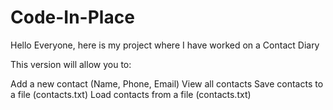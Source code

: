 # Code-In-Place
Hello Everyone, here is my project where I have worked on a Contact Diary

This version will allow you to:

Add a new contact (Name, Phone, Email) 
View all contacts 
Save contacts to a file (contacts.txt) 
Load contacts from a file (contacts.txt)
